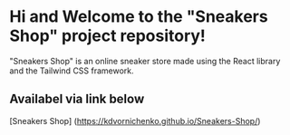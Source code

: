 # Hi and Welcome to the "Sneakers Shop" project repository!

"Sneakers Shop" is an online sneaker store made using the React library and the Tailwind CSS framework.

## Availabel via link below

[Sneakers Shop] (https://kdvornichenko.github.io/Sneakers-Shop/)

